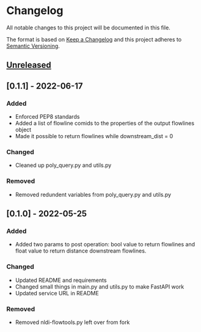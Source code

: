# Changelog

All notable changes to this project will be documented in this file.

The format is based on [Keep a Changelog](http://keepachangelog.com/en/1.0.0/)
and this project adheres to [Semantic Versioning](http://semver.org/spec/v2.0.0.html).

## [Unreleased](https://github.com/USGS-WiM/nldi_polygon_query/tree/dev)

## [0.1.1] - 2022-06-17
### Added 
- Enforced PEP8 standards
- Added a list of flowline comids to the properties of the output flowlines object
- Made it possible to return flowlines while downstream_dist = 0

### Changed  
- Cleaned up poly_query.py and utils.py

### Removed 
- Removed redundent variables from poly_query.py and utils.py



## [0.1.0] - 2022-05-25
### Added 
- Added two params to post operation: bool value to return flowlines and float value to return distance downstream flowlines.

### Changed  
- Updated README and requirements
- Changed small things in main.py and utils.py to make FastAPI work
- Updated service URL in README

### Removed 
- Removed nldi-flowtools.py left over from fork

